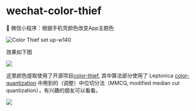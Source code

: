 # wechat-color-thief
🎨 微信小程序：根据手机壳颜色改变App主题色

![Color Thief set up-w140](http://7xr5j6.com1.z0.glb.clouddn.com/colorThief.jpg)

效果如下图

![](https://user-gold-cdn.xitu.io/2018/9/28/1661f0aae88c0a79?w=665&h=665&f=jpeg&s=129171)

这里颜色提取使用了开源项目[color-thief](https://github.com/lokesh/color-thief), 其中算法部分使用了 Leptonica [color-quantization](http://www.leptonica.com/color-quantization.html) 中用到的（调整）中位切分法（MMCQ, modified median cut quantization），有兴趣的朋友可以看看。


![](https://user-gold-cdn.xitu.io/2018/9/28/1661f0b56dfa68cf?w=300&h=186&f=gif&s=791986)
